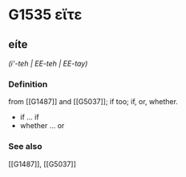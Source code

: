 # G1535 εἴτε

## eíte

_(i'-teh | EE-teh | EE-tay)_

### Definition

from [[G1487]] and [[G5037]]; if too; if, or, whether.

- if ... if
- whether ... or

### See also

[[G1487]], [[G5037]]


